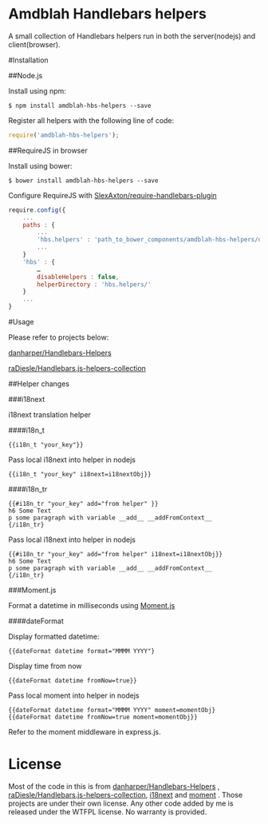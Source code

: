 # Amdblah Handlebars helpers

A small collection of Handlebars helpers run in both the server(nodejs) and client(browser).


#Installation

##Node.js

Install using npm:

```shell
$ npm install amdblah-hbs-helpers --save
```

Register all helpers with the following line of code:

```javascript
require('amdblah-hbs-helpers');
```

##RequireJS in browser

Install using bower:

```shell
$ bower install amdblah-hbs-helpers --save
```

Configure RequireJS with [SlexAxton/require-handlebars-plugin](https://github.com/SlexAxton/require-handlebars-plugin)

```javascript
require.config({
	...
	paths : {
		...
		'hbs.helpers' : 'path_to_bower_components/amdblah-hbs-helpers/dist'
		...
	}
	'hbs' : {
		…		
		disableHelpers : false,
		helperDirectory : 'hbs.helpers/'
	}
	...
}
```


#Usage

Please refer to projects below:

[danharper/Handlebars-Helpers](https://github.com/danharper/Handlebars-Helpers)

[raDiesle/Handlebars.js-helpers-collection](https://github.com/raDiesle/Handlebars.js-helpers-collection)

##Helper changes

###i18next

i18next translation helper

####i18n_t

```
{{i18n_t "your_key"}}
```

Pass local i18next into helper in nodejs

```
{{i18n_t "your_key" i18next=i18nextObj}}
```


####i18n_tr

```
{{#i18n_tr "your_key" add="from helper" }}
h6 Some Text
p some paragraph with variable __add__ __addFromContext__
{/i18n_tr}
```

Pass local i18next into helper in nodejs

```
{{#i18n_tr "your_key" add="from helper" i18next=i18nextObj}}
h6 Some Text
p some paragraph with variable __add__ __addFromContext__
{/i18n_tr}
```



###Moment.js

Format a datetime in milliseconds using [Moment.js](http://momentjs.com/)


####dateFormat

Display formatted datetime:

```
{{dateFormat datetime format="MMMM YYYY"}
```
Display time from now 

```
{{dateFormat datetime fromNow=true}}
```

Pass local moment into helper in nodejs

```
{{dateFormat datetime format="MMMM YYYY" moment=momentObj}
{{dateFormat datetime fromNow=true moment=momentObj}}
```
Refer to the moment middleware in express.js.


# License

Most of the code in this is from [danharper/Handlebars-Helpers](https://github.com/danharper/Handlebars-Helpers) , [raDiesle/Handlebars.js-helpers-collection](https://github.com/raDiesle/Handlebars.js-helpers-collection), [i18next](https://github.com/jamuhl/i18next) and [moment](https://github.com/moment/moment) . Those projects are under their own license. Any other code added by me is released under the WTFPL license. No warranty is provided.